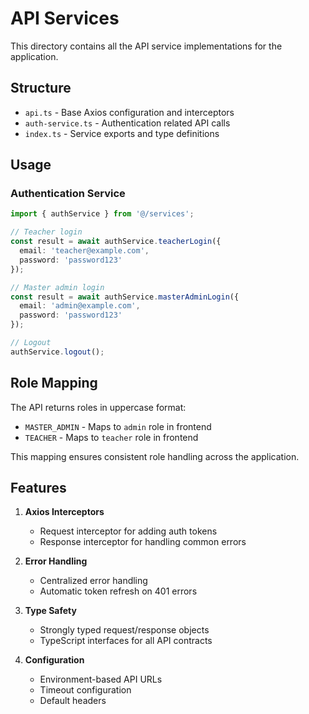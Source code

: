 # API Services

This directory contains all the API service implementations for the application.

## Structure

- `api.ts` - Base Axios configuration and interceptors
- `auth-service.ts` - Authentication related API calls
- `index.ts` - Service exports and type definitions

## Usage

### Authentication Service

```typescript
import { authService } from '@/services';

// Teacher login
const result = await authService.teacherLogin({
  email: 'teacher@example.com',
  password: 'password123'
});

// Master admin login
const result = await authService.masterAdminLogin({
  email: 'admin@example.com',
  password: 'password123'
});

// Logout
authService.logout();
```

## Role Mapping

The API returns roles in uppercase format:
- `MASTER_ADMIN` - Maps to `admin` role in frontend
- `TEACHER` - Maps to `teacher` role in frontend

This mapping ensures consistent role handling across the application.

## Features

1. **Axios Interceptors**
   - Request interceptor for adding auth tokens
   - Response interceptor for handling common errors

2. **Error Handling**
   - Centralized error handling
   - Automatic token refresh on 401 errors

3. **Type Safety**
   - Strongly typed request/response objects
   - TypeScript interfaces for all API contracts

4. **Configuration**
   - Environment-based API URLs
   - Timeout configuration
   - Default headers